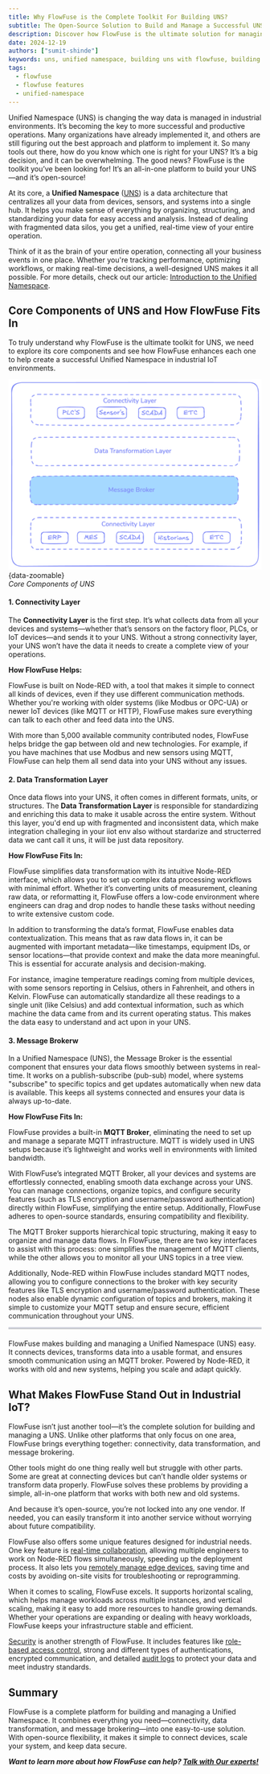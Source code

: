 ```yaml
---
title: Why FlowFuse is the Complete Toolkit For Building UNS?  
subtitle: The Open-Source Solution to Build and Manage a Successful UNS
description: Discover how FlowFuse is the ultimate solution for managing and implementing Unified Namespace (UNS) in industrial IoT environments.  
date: 2024-12-19  
authors: ["sumit-shinde"]  
keywords: uns, unified namespace, building uns with flowfuse, building uns using node-red, core components of unified namespace  
tags:  
  - flowfuse  
  - flowfuse features  
  - unified-namespace  
---
```


Unified Namespace (UNS) is changing the way data is managed in industrial environments. It’s becoming the key to more successful and productive operations. Many organizations have already implemented it, and others are still figuring out the best approach and platform to implement it. So many tools out there, how do you know which one is right for your UNS? It’s a big decision, and it can be overwhelming. The good news? FlowFuse is the toolkit you’ve been looking for! It’s an all-in-one platform to build your UNS—and it’s open-source!

<!--more-->

At its core, a **Unified Namespace** ([UNS](/solutions/uns/)) is a data architecture that centralizes all your data from devices, sensors, and systems into a single hub. It helps you make sense of everything by organizing, structuring, and standardizing your data for easy access and analysis. Instead of dealing with fragmented data silos, you get a unified, real-time view of your entire operation. 

Think of it as the brain of your entire operation, connecting all your business events in one place. Whether you're tracking performance, optimizing workflows, or making real-time decisions, a well-designed UNS makes it all possible. For more details, check out our article: [Introduction to the Unified Namespace](/blog/2023/12/introduction-to-unified-namespace/).

## Core Components of UNS and How FlowFuse Fits In

To truly understand why FlowFuse is the ultimate toolkit for UNS, we need to explore its core components and see how FlowFuse enhances each one to help create a successful Unified Namespace in industrial IoT environments.

![Core Components of UNS](./images/component-of-uns.png){data-zoomable}  
*Core Components of UNS*

#### **1. Connectivity Layer**

The **Connectivity Layer** is the first step. It’s what collects data from all your devices and systems—whether that’s sensors on the factory floor, PLCs, or IoT devices—and sends it to your UNS. Without a strong connectivity layer, your UNS won’t have the data it needs to create a complete view of your operations.

**How FlowFuse Helps:**

FlowFuse is built on Node-RED with, a tool that makes it simple to connect all kinds of devices, even if they use different communication methods. Whether you're working with older systems (like Modbus or OPC-UA) or newer IoT devices (like MQTT or HTTP), FlowFuse makes sure everything can talk to each other and feed data into the UNS.

With more than 5,000 available community contributed nodes, FlowFuse helps bridge the gap between old and new technologies. For example, if you have machines that use Modbus and new sensors using MQTT, FlowFuse can help them all send data into your UNS without any issues.

#### **2. Data Transformation Layer**

Once data flows into your UNS, it often comes in different formats, units, or structures. The **Data Transformation Layer** is responsible for standardizing and enriching this data to make it usable across the entire system. Without this layer, you'd end up with fragmented and inconsistent data, which make integration challeging in your iiot env also without stardarize and structerred data we cant call it uns, it will be just data repository.

**How FlowFuse Fits In:** 

FlowFuse simplifies data transformation with its intuitive Node-RED interface, which allows you to set up complex data processing workflows with minimal effort. Whether it’s converting units of measurement, cleaning raw data, or reformatting it, FlowFuse offers a low-code environment where engineers can drag and drop nodes to handle these tasks without needing to write extensive custom code.

In addition to transforming the data’s format, FlowFuse enables data contextualization. This means that as raw data flows in, it can be augmented with important metadata—like timestamps, equipment IDs, or sensor locations—that provide context and make the data more meaningful. This is essential for accurate analysis and decision-making.

For instance, imagine temperature readings coming from multiple devices, with some sensors reporting in Celsius, others in Fahrenheit, and others in Kelvin. FlowFuse can automatically standardize all these readings to a single unit (like Celsius) and add contextual information, such as which machine the data came from and its current operating status. This makes the data easy to understand and act upon in your UNS.

#### **3. Message Brokerw**

In a Unified Namespace (UNS), the Message Broker is the essential component that ensures your data flows smoothly between systems in real-time. It works on a publish-subscribe (pub-sub) model, where systems "subscribe" to specific topics and get updates automatically when new data is available. This keeps all systems connected and ensures your data is always up-to-date.

**How FlowFuse Fits In:** 

FlowFuse provides a built-in **MQTT Broker**, eliminating the need to set up and manage a separate MQTT infrastructure. MQTT is widely used in UNS setups because it’s lightweight and works well in environments with limited bandwidth.

With FlowFuse’s integrated MQTT Broker, all your devices and systems are effortlessly connected, enabling smooth data exchange across your UNS. You can manage connections, organize topics, and configure security features (such as TLS encryption and username/password authentication) directly within FlowFuse, simplifying the entire setup. Additionally, FlowFuse adheres to open-source standards, ensuring compatibility and flexibility.

The MQTT Broker supports hierarchical topic structuring, making it easy to organize and manage data flows. In FlowFuse, there are two key interfaces to assist with this process: one simplifies the management of MQTT clients, while the other allows you to monitor all your UNS topics in a tree view.

Additionally, Node-RED within FlowFuse includes standard MQTT nodes, allowing you to configure connections to the broker with key security features like TLS encryption and username/password authentication. These nodes also enable dynamic configuration of topics and brokers, making it simple to customize your MQTT setup and ensure secure, efficient communication throughout your UNS.

<hr style="border: none; border-top: 3px solid rgba(173, 192, 252, 0.55); opacity: 0.3; margin-bottom: 20px;">

FlowFuse makes building and managing a Unified Namespace (UNS) easy. It connects devices, transforms data into a usable format, and ensures smooth communication using an MQTT broker. Powered by Node-RED, it works with old and new systems, helping you scale and adapt quickly.

## **What Makes FlowFuse Stand Out in Industrial IoT?**

FlowFuse isn’t just another tool—it’s the complete solution for building and managing a UNS. Unlike other platforms that only focus on one area, FlowFuse brings everything together: connectivity, data transformation, and message brokering.

Other tools might do one thing really well but struggle with other parts. Some are great at connecting devices but can’t handle older systems or transform data properly. FlowFuse solves these problems by providing a simple, all-in-one platform that works with both new and old systems.

And because it’s open-source, you’re not locked into any one vendor. If needed, you can easily transform it into another service without worrying about future compatibility.

FlowFuse also offers some unique features designed for industrial needs. One key feature is [real-time collaboration](/blog/2024/12/flowfuse-team-collaboration/), allowing multiple engineers to work on Node-RED flows simultaneously, speeding up the deployment process. It also lets you [remotely manage edge devices](/blog/2024/07/building-on-flowfuse-devices/), saving time and costs by avoiding on-site visits for troubleshooting or reprogramming.

When it comes to scaling, FlowFuse excels. It supports horizontal scaling, which helps manage workloads across multiple instances, and vertical scaling, making it easy to add more resources to handle growing demands. Whether your operations are expanding or dealing with heavy workloads, FlowFuse keeps your infrastructure stable and efficient.

[Security](/blog/2024/10/exploring-flowfuse-security-features/) is another strength of FlowFuse. It includes features like [role-based access control](/blog/2024/04/role-based-access-control-rbac-for-node-red-with-flowfuse/), strong and different types of authentications, encrypted communication, and detailed [audit logs](/docs/user/logs/#audit-log) to protect your data and meet industry standards.

## **Summary**

FlowFuse is a complete platform for building and managing a Unified Namespace. It combines everything you need—connectivity, data transformation, and message brokering—into one easy-to-use solution. With open-source flexibility, it makes it simple to connect devices, scale your system, and keep data secure.

***Want to learn more about how FlowFuse can help? [Talk with Our experts!](/book-demo/)***
